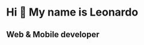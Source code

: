 Hi 👋 My name is Leonardo
================================

Web & Mobile developer
----------------------
